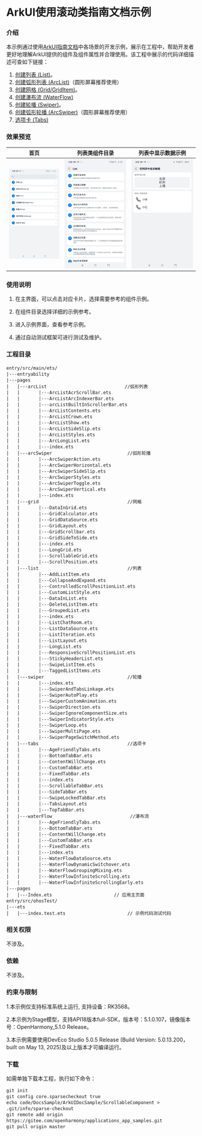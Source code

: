 # ArkUI使用滚动类指南文档示例

### 介绍

本示例通过使用[ArkUI指南文档](https://developer.huawei.com/consumer/cn/doc/harmonyos-guides/arkts-ui-development)中各场景的开发示例，展示在工程中，帮助开发者更好地理解ArkUI提供的组件及组件属性并合理使用。该工程中展示的代码详细描述可查如下链接：

1. [创建列表 (List)](https://developer.huawei.com/consumer/cn/doc/harmonyos-guides/arkts-layout-development-create-list)。
2. [创建弧形列表 (ArcList)](https://developer.huawei.com/consumer/cn/doc/harmonyos-guides/arkts-layout-development-create-arclist)（圆形屏幕推荐使用）
3. [创建网格 (Grid/GridItem)](https://developer.huawei.com/consumer/cn/doc/harmonyos-guides/arkts-layout-development-create-grid)。
4. [创建瀑布流 (WaterFlow)](https://developer.huawei.com/consumer/cn/doc/harmonyos-guides/arkts-layout-development-create-waterflow)
5. [创建轮播 (Swiper)](https://developer.huawei.com/consumer/cn/doc/harmonyos-guides/arkts-layout-development-create-looping)。
6. [创建弧形轮播 (ArcSwiper)](https://developer.huawei.com/consumer/cn/doc/harmonyos-guides/arkts-layout-development-arcswiper)（圆形屏幕推荐使用）
7. [选项卡 (Tabs)](https://developer.huawei.com/consumer/cn/doc/harmonyos-guides/arkts-navigation-tabs)
### 效果预览

| 首页                                 | 列表类组件目录                            | 列表中显示数据示例                            |
|------------------------------------|------------------------------------|------------------------------------|
| ![](screenshots/device/image1.png) | ![](screenshots/device/image2.png) | ![](screenshots/device/image3.png) |

### 使用说明

1. 在主界面，可以点击对应卡片，选择需要参考的组件示例。

2. 在组件目录选择详细的示例参考。

3. 进入示例界面，查看参考示例。

4. 通过自动测试框架可进行测试及维护。

### 工程目录
```
entry/src/main/ets/
|---entryability
|---pages
|   |---arcList                             //弧形列表  
|   |       |---ArcListAcrScrollBar.ets
|   |       |---ArcListArcIndexerBar.ets
|   |       |---arcListBuiltInScrollerBar.ets
|   |       |---ArcListContents.ets
|   |       |---ArcListCrown.ets
|   |       |---ArcListShow.ets
|   |       |---ArcListSideSlip.ets
|   |       |---ArcListStyles.ets
|   |       |---ArcLongList.ets
|   |       |---index.ets
|   |---arcSwiper                            //弧形轮播 
|   |       |---ArcSwiperAction.ets
|   |       |---ArcSwiperHorizontal.ets
|   |       |---ArcSwiperSideSlip.ets
|   |       |---ArcSwiperStyles.ets
|   |       |---ArcSwiperToggle.ets
|   |       |---ArcSwiperVertical.ets
|   |       |---index.ets
|   |---grid                                 //网格  
|   |       |---DataInGrid.ets
|   |       |---GridCalculator.ets
|   |       |---GridDataSource.ets
|   |       |---GridLayout.ets
|   |       |---GridScrollbar.ets
|   |       |---GridSideToSide.ets
|   |       |---index.ets
|   |       |---LongGrid.ets
|   |       |---ScrollableGrid.ets
|   |       |---ScrollPosition.ets
|   |---list                                 //列表
|   |       |---AddListItem.ets
|   |       |---CollapseAndExpand.ets
|   |       |---ControlledScrollPositionList.ets
|   |       |---CustomListStyle.ets
|   |       |---DataInList.ets
|   |       |---DeleteListItem.ets
|   |       |---GroupedList.ets
|   |       |---index.ets
|   |       |---ListChatRoom.ets
|   |       |---ListDataSource.ets
|   |       |---ListIteration.ets
|   |       |---ListLayout.ets
|   |       |---LongList.ets
|   |       |---ResponsiveScrollPositionList.ets
|   |       |---StickyHeaderList.ets
|   |       |---SwipeListItem.ets
|   |       |---TaggedListItems.ets
|   |---swiper                               //轮播
|   |       |---index.ets
|   |       |---SwiperAndTabsLinkage.ets
|   |       |---SwiperAutoPlay.ets
|   |       |---SwiperCustomAnimation.ets
|   |       |---SwiperDirection.ets
|   |       |---SwiperIgnoreComponentSize.ets
|   |       |---SwiperIndicatorStyle.ets
|   |       |---SwiperLoop.ets
|   |       |---SwiperMultiPage.ets
|   |       |---SwiperPageSwitchMethod.ets
|   |---tabs                                 //选项卡
|   |       |---AgeFriendlyTabs.ets  
|   |       |---BottomTabBar.ets
|   |       |---ContentWillChange.ets 
|   |       |---CustomTabBar.ets
|   |       |---FixedTabBar.ets
|   |       |---index.ets
|   |       |---ScrollableTabBar.ets
|   |       |---SideTabBar.ets
|   |       |---SwipeLockedTabBar.ets
|   |       |---TabsLayout.ets
|   |       |---TopTabBar.ets
|   |---waterFlow                             //瀑布流
|   |       |---AgeFriendlyTabs.ets  
|   |       |---BottomTabBar.ets
|   |       |---ContentWillChange.ets 
|   |       |---CustomTabBar.ets
|   |       |---FixedTabBar.ets
|   |       |---index.ets
|   |       |---WaterFlowDataSource.ets
|   |       |---WaterFlowDynamicSwitchover.ets
|   |       |---WaterFlowGroupingMixing.ets
|   |       |---WaterFlowInfiniteScrolling.ets
|   |       |---WaterFlowInfiniteScrollingEarly.ets   
|---pages
|   |---Index.ets                       // 应用主页面
entry/src/ohosTest/
|---ets
|   |---index.test.ets                       // 示例代码测试代码
```

### 相关权限

不涉及。

### 依赖

不涉及。

### 约束与限制

1.本示例仅支持标准系统上运行, 支持设备：RK3568。

2.本示例为Stage模型，支持API18版本full-SDK，版本号：5.1.0.107，镜像版本号：OpenHarmony_5.1.0 Release。

3.本示例需要使用DevEco Studio 5.0.5 Release (Build Version: 5.0.13.200， built on May 13, 2025)及以上版本才可编译运行。

### 下载

如需单独下载本工程，执行如下命令：

````
git init
git config core.sparsecheckout true
echo code/DocsSample/ArkUIDocSample/ScrollableComponent > .git/info/sparse-checkout
git remote add origin https://gitee.com/openharmony/applications_app_samples.git
git pull origin master
````